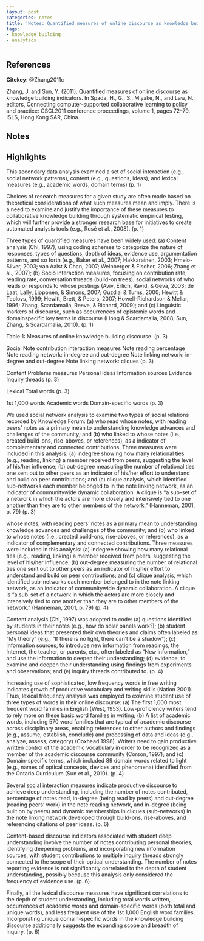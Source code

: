 ```yaml
---
layout: post
categories: notes
title: 'Notes: Quantified measures of online discourse as knowledge building indicators'
tags:
- knowledge building
- analytics
---
```


## References

**Citekey**: @Zhang2011c

Zhang, J. and Sun, Y. (2011). Quantified measures of online discourse as knowledge building indicators. In Spada, H., G., S., Miyake, N., and Law, N., editors, Connecting computer-supported collaborative learning to policy and practice: CSCL2011 conference proceedings, volume 1, pages 72–79. ISLS, Hong Kong SAR, China.


## Notes

## Highlights


This secondary data analysis examined a set of social interaction (e.g., social network patterns), content (e.g., questions, ideas), and lexical measures (e.g., academic words, domain terms) (p. 1)

Choices of research measures for a given study are often made based on theoretical considerations of what such measures mean and imply. There is a need to examine and justify the importance of these measures to collaborative knowledge building through systematic empirical testing, which will further provide a stronger research base for initiatives to create automated analysis tools (e.g., Rosé et al., 2008). (p. 1)

Three types of quantified measures have been widely used: (a) Content analysis (Chi, 1997), using coding schemes to categorize the nature of responses, types of questions, depth of ideas, evidence use, argumentation patterns, and so forth (e.g., Baker et al., 2007; Hakkarainen, 2003; Hmelo-Silver, 2003; van Aalst & Chan, 2007; Weinberger & Fischer, 2006; Zhang et al., 2007); (b) Socio interaction measures, focusing on contribution rate, reading rate, conversation threads (build-on trees), social networks of who reads or responds to whose postings (Aviv, Erlich, Ravid, & Geva, 2003; de Laat, Lally, Lipponen, & Simons, 2007; Guzdial & Turns, 2000; Hewitt & Teplovs, 1999; Hewitt, Brett, & Peters, 2007; Howell-Richardson & Mellar, 1996; Zhang, Scardamalia, Reeve, & Richard, 2009); and (c) Linguistic markers of discourse, such as occurrences of epistemic words and domainspecific key terms in discourse (Hong & Scardamalia, 2008; Sun, Zhang, & Scardamalia, 2010). (p. 1)

Table 1: Measures of online knowledge building discourse. (p. 3)

Social Note contribution interaction measures Note reading percentage Note reading network: in-degree and out-degree Note linking network: in-degree and out-degree Note linking network: cliques (p. 3)

Content Problems measures Personal ideas Information sources Evidence Inquiry threads (p. 3)

Lexical Total words (p. 3)

1st 1,000 words Academic words Domain-specific words (p. 3)

We used social network analysis to examine two types of social relations recorded by Knowledge Forum: (a) who read whose notes, with reading peers’ notes as a primary mean to understanding knowledge advances and challenges of the community; and (b) who linked to whose notes (i.e., created build-ons, rise-aboves, or references), as a indicator of complementary and connected contributions. Three measures were included in this analysis: (a) indegree showing how many relational ties (e.g., reading, linking) a member received from peers, suggesting the level of his/her influence; (b) out-degree measuring the number of relational ties one sent out to other peers as an indicator of his/her effort to understand and build on peer contributions; and (c) clique analysis, which identified sub-networks each member belonged to in the note linking network, as an indicator of communitywide dynamic collaboration. A clique is “a sub-set of a network in which the actors are more closely and intensively tied to one another than they are to other members of the network.” (Hanneman, 2001, p. 79) (p. 3)

whose notes, with reading peers’ notes as a primary mean to understanding knowledge advances and challenges of the community; and (b) who linked to whose notes (i.e., created build-ons, rise-aboves, or references), as a indicator of complementary and connected contributions. Three measures were included in this analysis: (a) indegree showing how many relational ties (e.g., reading, linking) a member received from peers, suggesting the level of his/her influence; (b) out-degree measuring the number of relational ties one sent out to other peers as an indicator of his/her effort to understand and build on peer contributions; and (c) clique analysis, which identified sub-networks each member belonged to in the note linking network, as an indicator of communitywide dynamic collaboration. A clique is “a sub-set of a network in which the actors are more closely and intensively tied to one another than they are to other members of the network.” (Hanneman, 2001, p. 79) (p. 4)

Content analysis (Chi, 1997) was adopted to code: (a) questions identified by students in their notes (e.g., how do solar panels work?); (b) student personal ideas that presented their own theories and claims often labeled as “My theory” (e.g., “If there is no light, there can’t be a shadow”); (c) information sources, to introduce new information from readings, the Internet, the teacher, or parents, etc., often labeled as “New information,” and use the information to deepen their understanding; (d) evidence, to examine and deepen their understanding using findings from experiments and observations; and (e) inquiry threads contributed to. (p. 4)

Increasing use of sophisticated, low frequency words in free writing indicates growth of productive vocabulary and writing skills (Nation 2001). Thus, lexical frequency analysis was employed to examine student use of three types of words in their online discourse: (a) The first 1,000 most frequent word families in English (West, 1953). Low-proficiency writers tend to rely more on these basic word families in writing; (b) A list of academic words, including 570 word families that are typical of academic discourse across disciplinary areas, enabling references to other authors and findings (e.g., assume, establish, conclude) and processing of data and ideas (e.g., analyze, assess, category) (Coxhead 1998). Writers need to gain productive written control of the academic vocabulary in order to be recognized as a member of the academic discourse community (Corson, 1997); and (c) Domain-specific terms, which included 89 domain words related to light (e.g., names of optical concepts, devices and phenomena) identified from the Ontario Curriculum (Sun et al., 2010). (p. 4)

Several social interaction measures indicate productive discourse to achieve deep understanding, including the number of notes contributed, percentage of notes read, in-degree (being read by peers) and out-degree (reading peers’ work) in the note reading network, and in-degree (being built on by peers) and dynamic memberships in cliques (sub-networks) in the note linking network developed through build-ons, rise-aboves, and referencing citations of peer ideas. (p. 6)

Content-based discourse indicators associated with student deep understanding involve the number of notes contributing personal theories, identifying deepening problems, and incorporating new information sources, with student contributions to multiple inquiry threads strongly connected to the scope of their optical understanding. The number of notes reporting evidence is not significantly correlated to the depth of student understanding, possibly because this analysis only considered the frequency of evidence use. (p. 6)

Finally, all the lexical discourse measures have significant correlations to the depth of student understanding, including total words written, occurrences of academic words and domain-specific words (both total and unique words), and less frequent use of the 1st 1,000 English word families. Incorporating unique domain-specific words in the knowledge building discourse additionally suggests the expanding scope and breadth of inquiry. (p. 6)
